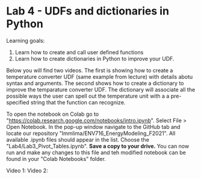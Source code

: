 # Lab 4 - UDFs and dictionaries in Python

Learning goals:

1. Learn how to create and call user defined functions
2. Learn how to create dictionaries in Python to improve your UDF. 


Below you will find two videos. The first is showing how to create a temperature converter UDF (same example from lecture) with details abotu syntax and arguments.
The second shows how to create a dictionary to improve the temparature converter UDF. The dictionary will associate all the possible ways the user can spell out the temperature unit with a a pre-specified string that the function can recognize. 

To open the notebook on Colab go to "https://colab.research.google.com/notebooks/intro.ipynb". Select File > Open Notebook. 
In the pop-up window navigate to the GitHub tab and locate our repository "lmmlima/ENV716_EnergyModeling_F2021". All available .ipynb files should appear in the list. Choose the "Lab4/Lab3_Pivot_Tables.ipynb". 
**Save a copy to your drive.** You can now run and make any changes to this file and teh modified notebook can be found in your "Colab Notebooks" folder.

Video 1: 
Video 2:
